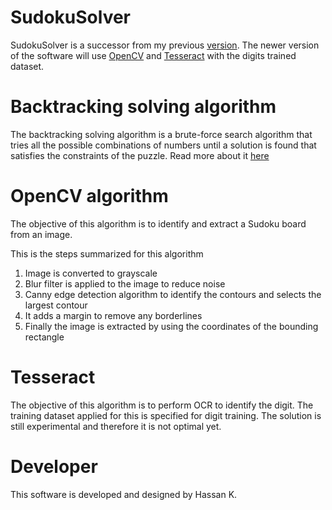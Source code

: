 # SudokuSolver

SudokuSolver is a successor from my previous [version](https://github.com/Stonebank/SudukoSolver-Old).
The newer version of the software will use [OpenCV](https://opencv.org/) and [Tesseract](https://en.wikipedia.org/wiki/Tesseract) with the digits trained dataset. 

# Backtracking solving algorithm 

The backtracking solving algorithm is a brute-force search algorithm that tries all the possible combinations of numbers until a solution is found that satisfies the constraints of the puzzle.
Read more about it [here](https://www.geeksforgeeks.org/backtracking-algorithms/)

# OpenCV algorithm 

The objective of this algorithm is to identify and extract a Sudoku board from an image. 

This is the steps summarized for this algorithm
1. Image is converted to grayscale 
2. Blur filter is applied to the image to reduce noise
3. Canny edge detection algorithm to identify the contours and selects the largest contour
4. It adds a margin to remove any borderlines 
5. Finally the image is extracted by using the coordinates of the bounding rectangle

# Tesseract 

The objective of this algorithm is to perform OCR to identify the digit. The training dataset applied for this is specified for digit training. The solution is still experimental and therefore it is not optimal yet.

# Developer

This software is developed and designed by Hassan K.

